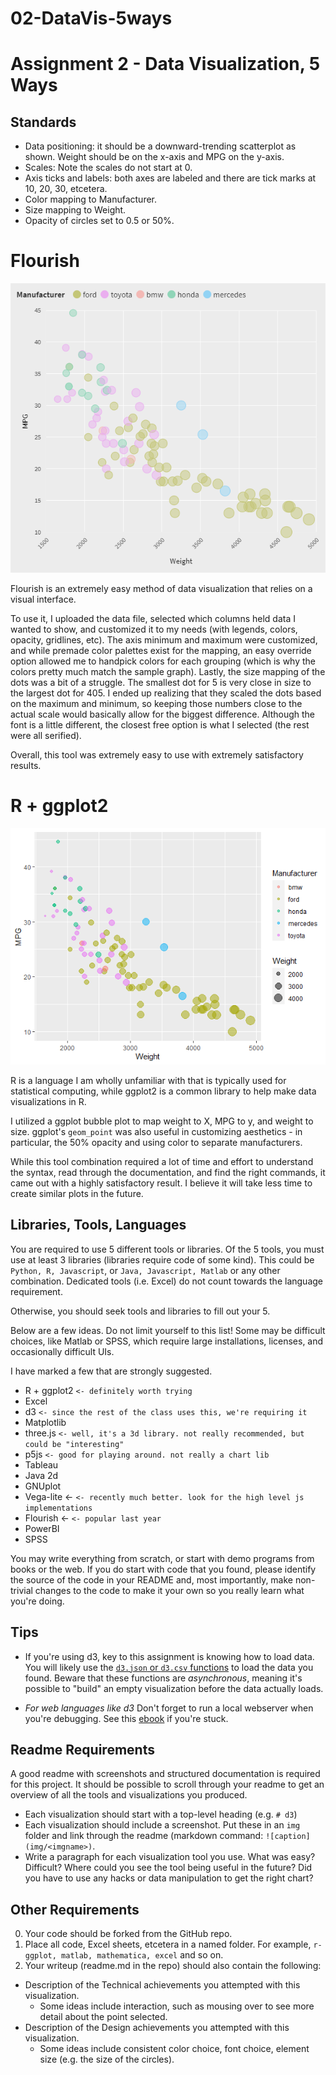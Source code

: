 # 02-DataVis-5ways

Assignment 2 - Data Visualization, 5 Ways  
===

Standards
---

- Data positioning: it should be a downward-trending scatterplot as shown.  Weight should be on the x-axis and MPG on the y-axis.
- Scales: Note the scales do not start at 0.
- Axis ticks and labels: both axes are labeled and there are tick marks at 10, 20, 30, etcetera.
- Color mapping to Manufacturer.
- Size mapping to Weight.
- Opacity of circles set to 0.5 or 50%.

# Flourish

![ggplot2](img/flourishvisualization.png)

Flourish is an extremely easy method of data visualization that relies on a visual interface.

To use it, I uploaded the data file, selected which columns held data I wanted to show, and customized it to my needs (with legends, colors, opacity, gridlines, etc). The axis minimum and maximum were customized, and while premade color palettes exist for the mapping, an easy override option allowed me to handpick colors for each grouping (which is why the colors pretty much match the sample graph). Lastly, the size mapping of the dots was a bit of a struggle. The smallest dot for 5 is very close in size to the largest dot for 405. I ended up realizing that they scaled the dots based on the maximum and minimum, so keeping those numbers close to the actual scale would basically allow for the biggest difference. Although the font is a little different, the closest free option is what I selected (the rest were all serified).

Overall, this tool was extremely easy to use with extremely satisfactory results.

# R + ggplot2

![ggplot2](img/Rplot.png)

R is a language I am wholly unfamiliar with that is typically used for statistical computing, while ggplot2 is a common library to help make data visualizations in R.

I utilized a ggplot bubble plot to map weight to X, MPG to y, and weight to size. ggplot's `geom_point` was also useful in customizing aesthetics - in particular, the 50% opacity and using color to separate manufacturers.

While this tool combination required a lot of time and effort to understand the syntax, read through the documentation, and find the right commands, it came out with a highly satisfactory result. I believe it will take less time to create similar plots in the future.

Libraries, Tools, Languages
---

You are required to use 5 different tools or libraries.
Of the 5 tools, you must use at least 3 libraries (libraries require code of some kind).
This could be `Python, R, Javascript`, or `Java, Javascript, Matlab` or any other combination.
Dedicated tools (i.e. Excel) do not count towards the language requirement.

Otherwise, you should seek tools and libraries to fill out your 5.

Below are a few ideas. Do not limit yourself to this list!
Some may be difficult choices, like Matlab or SPSS, which require large installations, licenses, and occasionally difficult UIs.

I have marked a few that are strongly suggested.

- R + ggplot2 `<- definitely worth trying`
- Excel
- d3 `<- since the rest of the class uses this, we're requiring it`
- Matplotlib
- three.js `<- well, it's a 3d library. not really recommended, but could be "interesting"`
- p5js `<- good for playing around. not really a chart lib`
- Tableau
- Java 2d
- GNUplot
- Vega-lite <- `<- recently much better. look for the high level js implementations`
- Flourish <- `<- popular last year`
- PowerBI
- SPSS

You may write everything from scratch, or start with demo programs from books or the web.
If you do start with code that you found, please identify the source of the code in your README and, most importantly, make non-trivial changes to the code to make it your own so you really learn what you're doing.

Tips
---

- If you're using d3, key to this assignment is knowing how to load data.
You will likely use the [`d3.json` or `d3.csv` functions](https://github.com/mbostock/d3/wiki/Requests) to load the data you found.
Beware that these functions are *asynchronous*, meaning it's possible to "build" an empty visualization before the data actually loads.

- *For web languages like d3* Don't forget to run a local webserver when you're debugging.
See this [ebook](http://chimera.labs.oreilly.com/books/1230000000345/ch04.html#_setting_up_a_web_server) if you're stuck.


Readme Requirements
---

A good readme with screenshots and structured documentation is required for this project.
It should be possible to scroll through your readme to get an overview of all the tools and visualizations you produced.

- Each visualization should start with a top-level heading (e.g. `# d3`)
- Each visualization should include a screenshot. Put these in an `img` folder and link through the readme (markdown command: `![caption](img/<imgname>)`.
- Write a paragraph for each visualization tool you use. What was easy? Difficult? Where could you see the tool being useful in the future? Did you have to use any hacks or data manipulation to get the right chart?

Other Requirements
---

0. Your code should be forked from the GitHub repo.
1. Place all code, Excel sheets, etcetera in a named folder. For example, `r-ggplot, matlab, mathematica, excel` and so on.
2. Your writeup (readme.md in the repo) should also contain the following:

- Description of the Technical achievements you attempted with this visualization.
  - Some ideas include interaction, such as mousing over to see more detail about the point selected.
- Description of the Design achievements you attempted with this visualization.
  - Some ideas include consistent color choice, font choice, element size (e.g. the size of the circles).
